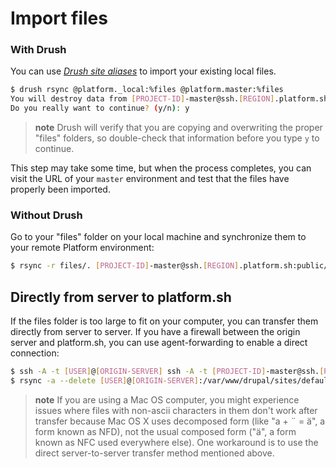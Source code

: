 # Import files

### With Drush

You can use [*Drush site aliases*](http://docs.drush.org/en/master/usage/#site-aliases) to import your existing local files.

```bash
$ drush rsync @platform._local:%files @platform.master:%files
You will destroy data from [PROJECT-ID]-master@ssh.[REGION].platform.sh:././sites/default/files and replace with data from ~/Sites/platform/sites/default/files/
Do you really want to continue? (y/n): y
```

> **note**
> Drush will verify that you are copying and overwriting the proper "files" folders, so double-check that information before you type `y` to continue.

This step may take some time, but when the process completes, you can
visit the URL of your `master` environment and test that the files
have properly been imported.

### Without Drush

Go to your "files" folder on your local machine and synchronize them to
your remote Platform environment:

```bash
$ rsync -r files/. [PROJECT-ID]-master@ssh.[REGION].platform.sh:public/sites/default/files/
```

## Directly from server to platform.sh
If the files folder is too large to fit on your computer, you can transfer them directly from server to server. If you have a firewall between the origin server and platform.sh, you can use agent-forwarding to enable a direct connection: 
```bash
$ ssh -A -t [USER]@[ORIGIN-SERVER] ssh -A -t [PROJECT-ID]-master@ssh.[REGION].platform.sh
$ rsync -a --delete [USER]@[ORIGIN-SERVER]:/var/www/drupal/sites/default/files/ public/sites/default/files
```

> **note**
> If you are using a Mac OS computer, you might experience issues where files with non-ascii characters in them don't work after transfer because Mac OS X uses decomposed form (like "a + ¨ = ä", a form known as NFD), not the usual composed form ("ä", a form known as NFC used everywhere else). One workaround is to use the direct server-to-server transfer method mentioned above. 
